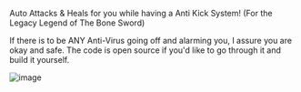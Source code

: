 Auto Attacks & Heals for you while having a Anti Kick System! (For the Legacy Legend of The Bone Sword)

If there is to be ANY Anti-Virus going off and alarming you, I assure you are okay and safe. The code is open source if you'd like to go through it and build it yourself.

![image](https://github.com/user-attachments/assets/9f49b18e-ea10-4374-b274-65d3a1d7034a)


